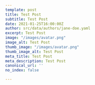 ```yaml
---
template: post
title: Test Post
subtitle: Test Post
date: 2021-01-25T16:00:00Z
author: src/data/authors/jane-doe.yaml
excerpt: Test Post
image: "/images/avatar.png"
image_alt: Test Post
thumb_image: "/images/avatar.png"
thumb_image_alt: Test Post
meta_title: Test Post
meta_description: Test Post
canonical_url: ''
no_index: false

---
```


